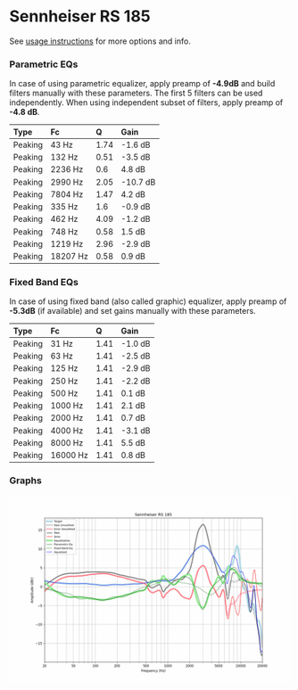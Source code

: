 # Sennheiser RS 185
See [usage instructions](https://github.com/jaakkopasanen/AutoEq#usage) for more options and info.

### Parametric EQs
In case of using parametric equalizer, apply preamp of **-4.9dB** and build filters manually
with these parameters. The first 5 filters can be used independently.
When using independent subset of filters, apply preamp of **-4.8 dB**.

| Type    | Fc       |    Q | Gain     |
|:--------|:---------|:-----|:---------|
| Peaking | 43 Hz    | 1.74 | -1.6 dB  |
| Peaking | 132 Hz   | 0.51 | -3.5 dB  |
| Peaking | 2236 Hz  | 0.6  | 4.8 dB   |
| Peaking | 2990 Hz  | 2.05 | -10.7 dB |
| Peaking | 7804 Hz  | 1.47 | 4.2 dB   |
| Peaking | 335 Hz   | 1.6  | -0.9 dB  |
| Peaking | 462 Hz   | 4.09 | -1.2 dB  |
| Peaking | 748 Hz   | 0.58 | 1.5 dB   |
| Peaking | 1219 Hz  | 2.96 | -2.9 dB  |
| Peaking | 18207 Hz | 0.58 | 0.9 dB   |

### Fixed Band EQs
In case of using fixed band (also called graphic) equalizer, apply preamp of **-5.3dB**
(if available) and set gains manually with these parameters.

| Type    | Fc       |    Q | Gain    |
|:--------|:---------|:-----|:--------|
| Peaking | 31 Hz    | 1.41 | -1.0 dB |
| Peaking | 63 Hz    | 1.41 | -2.5 dB |
| Peaking | 125 Hz   | 1.41 | -2.9 dB |
| Peaking | 250 Hz   | 1.41 | -2.2 dB |
| Peaking | 500 Hz   | 1.41 | 0.1 dB  |
| Peaking | 1000 Hz  | 1.41 | 2.1 dB  |
| Peaking | 2000 Hz  | 1.41 | 0.7 dB  |
| Peaking | 4000 Hz  | 1.41 | -3.1 dB |
| Peaking | 8000 Hz  | 1.41 | 5.5 dB  |
| Peaking | 16000 Hz | 1.41 | 0.8 dB  |

### Graphs
![](./Sennheiser%20RS%20185.png)